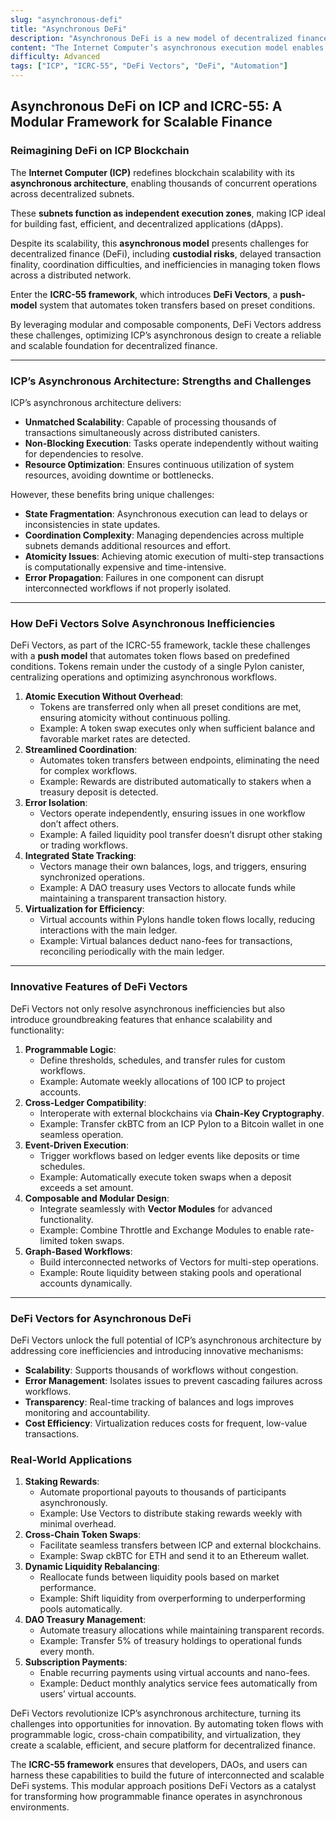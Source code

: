```yaml
---
slug: "asynchronous-defi"
title: "Asynchronous DeFi"
description: "Asynchronous DeFi is a new model of decentralized finance built on blockchains that support non-blocking, concurrent execution of transactions."
content: "The Internet Computer’s asynchronous execution model enables massive scalability but creates challenges for DeFi, including coordination, state fragmentation, and atomicity."
difficulty: Advanced
tags: ["ICP", "ICRC-55", "DeFi Vectors", "DeFi", "Automation"]
---
```



## **Asynchronous DeFi on ICP and ICRC-55: A Modular Framework for Scalable Finance**

### **Reimagining DeFi on ICP Blockchain**

The **Internet Computer (ICP)** redefines blockchain scalability with its **asynchronous architecture**, enabling thousands of concurrent operations across decentralized subnets.

These **subnets function as independent execution zones**, making ICP ideal for building fast, efficient, and decentralized applications (dApps).

Despite its scalability, this **asynchronous model** presents challenges for decentralized finance (DeFi), including **custodial risks**, delayed transaction finality, coordination difficulties, and inefficiencies in managing token flows across a distributed network.

Enter the **ICRC-55 framework**, which introduces **DeFi Vectors**, a **push-model** system that automates token transfers based on preset conditions.

By leveraging modular and composable components, DeFi Vectors address these challenges, optimizing ICP’s asynchronous design to create a reliable and scalable foundation for decentralized finance.

---

### **ICP’s Asynchronous Architecture: Strengths and Challenges**

ICP’s asynchronous architecture delivers:

- **Unmatched Scalability**: Capable of processing thousands of transactions simultaneously across distributed canisters.
- **Non-Blocking Execution**: Tasks operate independently without waiting for dependencies to resolve.
- **Resource Optimization**: Ensures continuous utilization of system resources, avoiding downtime or bottlenecks.

However, these benefits bring unique challenges:

- **State Fragmentation**: Asynchronous execution can lead to delays or inconsistencies in state updates.
- **Coordination Complexity**: Managing dependencies across multiple subnets demands additional resources and effort.
- **Atomicity Issues**: Achieving atomic execution of multi-step transactions is computationally expensive and time-intensive.
- **Error Propagation**: Failures in one component can disrupt interconnected workflows if not properly isolated.

---

### **How DeFi Vectors Solve Asynchronous Inefficiencies**

DeFi Vectors, as part of the ICRC-55 framework, tackle these challenges with a **push model** that automates token flows based on predefined conditions. Tokens remain under the custody of a single Pylon canister, centralizing operations and optimizing asynchronous workflows.

1. **Atomic Execution Without Overhead**:
    - Tokens are transferred only when all preset conditions are met, ensuring atomicity without continuous polling.
    - Example: A token swap executes only when sufficient balance and favorable market rates are detected.
2. **Streamlined Coordination**:
    - Automates token transfers between endpoints, eliminating the need for complex workflows.
    - Example: Rewards are distributed automatically to stakers when a treasury deposit is detected.
3. **Error Isolation**:
    - Vectors operate independently, ensuring issues in one workflow don’t affect others.
    - Example: A failed liquidity pool transfer doesn’t disrupt other staking or trading workflows.
4. **Integrated State Tracking**:
    - Vectors manage their own balances, logs, and triggers, ensuring synchronized operations.
    - Example: A DAO treasury uses Vectors to allocate funds while maintaining a transparent transaction history.
5. **Virtualization for Efficiency**:
    - Virtual accounts within Pylons handle token flows locally, reducing interactions with the main ledger.
    - Example: Virtual balances deduct nano-fees for transactions, reconciling periodically with the main ledger.

---

### **Innovative Features of DeFi Vectors**

DeFi Vectors not only resolve asynchronous inefficiencies but also introduce groundbreaking features that enhance scalability and functionality:

1. **Programmable Logic**:
    - Define thresholds, schedules, and transfer rules for custom workflows.
    - Example: Automate weekly allocations of 100 ICP to project accounts.
2. **Cross-Ledger Compatibility**:
    - Interoperate with external blockchains via **Chain-Key Cryptography**.
    - Example: Transfer ckBTC from an ICP Pylon to a Bitcoin wallet in one seamless operation.
3. **Event-Driven Execution**:
    - Trigger workflows based on ledger events like deposits or time schedules.
    - Example: Automatically execute token swaps when a deposit exceeds a set amount.
4. **Composable and Modular Design**:
    - Integrate seamlessly with **Vector Modules** for advanced functionality.
    - Example: Combine Throttle and Exchange Modules to enable rate-limited token swaps.
5. **Graph-Based Workflows**:
    - Build interconnected networks of Vectors for multi-step operations.
    - Example: Route liquidity between staking pools and operational accounts dynamically.

---

### **DeFi Vectors for Asynchronous DeFi**

DeFi Vectors unlock the full potential of ICP’s asynchronous architecture by addressing core inefficiencies and introducing innovative mechanisms:

- **Scalability**: Supports thousands of workflows without congestion.
- **Error Management**: Isolates issues to prevent cascading failures across workflows.
- **Transparency**: Real-time tracking of balances and logs improves monitoring and accountability.
- **Cost Efficiency**: Virtualization reduces costs for frequent, low-value transactions.

### **Real-World Applications**

1. **Staking Rewards**:
    - Automate proportional payouts to thousands of participants asynchronously.
    - Example: Use Vectors to distribute staking rewards weekly with minimal overhead.
2. **Cross-Chain Token Swaps**:
    - Facilitate seamless transfers between ICP and external blockchains.
    - Example: Swap ckBTC for ETH and send it to an Ethereum wallet.
3. **Dynamic Liquidity Rebalancing**:
    - Reallocate funds between liquidity pools based on market performance.
    - Example: Shift liquidity from overperforming to underperforming pools automatically.
4. **DAO Treasury Management**:
    - Automate treasury allocations while maintaining transparent records.
    - Example: Transfer 5% of treasury holdings to operational funds every month.
5. **Subscription Payments**:
    - Enable recurring payments using virtual accounts and nano-fees.
    - Example: Deduct monthly analytics service fees automatically from users’ virtual accounts.

DeFi Vectors revolutionize ICP’s asynchronous architecture, turning its challenges into opportunities for innovation. By automating token flows with programmable logic, cross-chain compatibility, and virtualization, they create a scalable, efficient, and secure platform for decentralized finance.

The **ICRC-55 framework** ensures that developers, DAOs, and users can harness these capabilities to build the future of interconnected and scalable DeFi systems. This modular approach positions DeFi Vectors as a catalyst for transforming how programmable finance operates in asynchronous environments.
